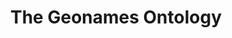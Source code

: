 ---
schema: default
title: The Geonames Ontology
notes: >-
  The Geonames ontology provides elements of description for geographical
  features defined in the geonames.org data base @en
organization: DataScientia Foundation
resources:
  - name: GEONAMES.UAN.owl
    url: >-
      http://git.knowdive.disi.unitn.it:8080/knowledge/LiveKnowledge/SREP/geography/raw/master/GEONAMES.UAN.owl
    format: owl
    description: >-
      The Geonames ontology provides elements of description for geographical
      features defined in the geonames.org data base @en
    license: Creative Commons
    status: Unannotated
    byteSize: '610.749'
    issued: '2012-10-29'
    language: en
    modified: '17 December 2020, 01:33 (UTC+01:00)'
    OntologyEngineeringTool: Protégé
    ontologyLanguage: owl
    ontologySyntax: rdf
    example: Unknown
    ReferenceLKRepository: SREP
    referenceOntology: Unknown
    referenceDatasets: Unknown
distribution: geonames-owl
keyword: geography
publisher: Geonames.org
category:
  - Upper-Level
versionNotes: '2020: Annual review OK'
landingPage: 'http://www.geonames.org/ontology/documentation.html'
accessRigths: Public
creator: Bernart Vatant
hasVersion: Unknown
isVersionOf: Unknown
issued: '2012-10-29'
modified: '17 December 2020, 01:33 (UTC+01:00)'
language: en
provenance: "(2014-04-10) Bernard Vatant: Annual review OK. The ontology is quite stable now, although I would not build it that way if I have to start it now from scratch. This vocabulary is too much driven by the Geonames data base structure.
(2013-05-23) Ghislain Atemezing: Good example of vocabulary handling versioning information both in the RDF file and the documentation.
(2015-03-25) Bernard Vatant: Annual review OK. Deleted false positive version.
(2016-06-22) Ghislain Atemezing: Annual review OK.
(2018-03-20) Ghislain Atemezing: Annual review OK.
(2020-09-18) Ghislain Atemezing: Annual review OK
Provenance from: LOV"
page: 'http://www.geonames.org/ontology'
wasGeneratedBy: Unknown
versionInfo: version 3.1
formalityLevel: Teleontology
OntologyEngineeringMethodology: Unknown
acronym: gn
CompetencyQuestion: Unknown
preferredNamespacePrefix: ontology
toDoList: To completely annotate.
namespacesGenerated: Unknown
namespacesReused: Unknown
datasetLevel: Knowledge Level(L3-4)
spatialExtent: Unknown
temporalExtent: Unknown
datLicense: Creative Commons
DatOwner: Unknown
DatPublicationTimeStamp: Unknown
---